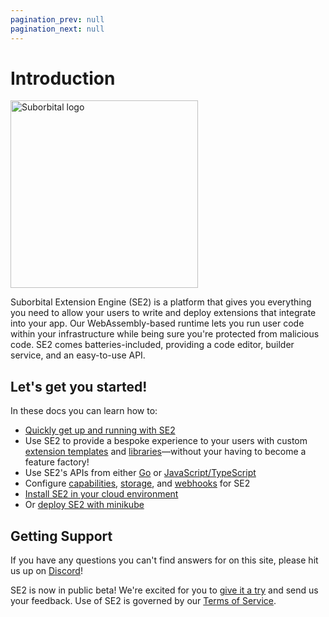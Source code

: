 ```yaml
---
pagination_prev: null
pagination_next: null
---
```


# Introduction

<img src="/img/hero.svg" width="300" height="300" alt="Suborbital logo"/>

Suborbital Extension Engine (SE2) is a platform that gives you everything you need to allow your users to write and deploy extensions that integrate into your app. Our WebAssembly-based runtime lets you run user code within your infrastructure while being sure you're protected from malicious code. SE2 comes batteries-included, providing a code editor, builder service, and an easy-to-use API.

## Let's get you started!

In these docs you can learn how to:

- [Quickly get up and running with SE2](./quickstart.md)
- Use SE2 to provide a bespoke experience to your users with custom [extension templates](./how-to/customize-extensions/custom-extension-templates.md) and [libraries](./how-to/customize-extensions/custom-libraries.md)—without your having to become a feature factory!
- Use SE2's APIs from either [Go](./how-to/se2-go.md) or [JavaScript/TypeScript](./how-to/se2-js.md)
- Configure [capabilities](./how-to/deploy/cloud-deployment/configure-capabilities.md), [storage](./how-to/deploy/cloud-deployment/configure-storage.md), and [webhooks](./how-to/deploy/cloud-deployment/configure-webhooks.md) for SE2
- [Install SE2 in your cloud environment](./how-to/deploy/cloud-deployment/install-se2-in-your-cloud-environment.md)
- Or [deploy SE2 with minikube](./how-to/deploy/other-deployments/minikube.md)

## Getting Support

If you have any questions you can't find answers for on this site, please hit us up on [Discord](https://chat.suborbital.dev)!

SE2 is now in public beta! We're excited for you to [give it a try](./quickstart.md) and send us your feedback. Use of SE2 is governed by our [Terms of Service](https://suborbital.network/terms-of-service.pdf).
